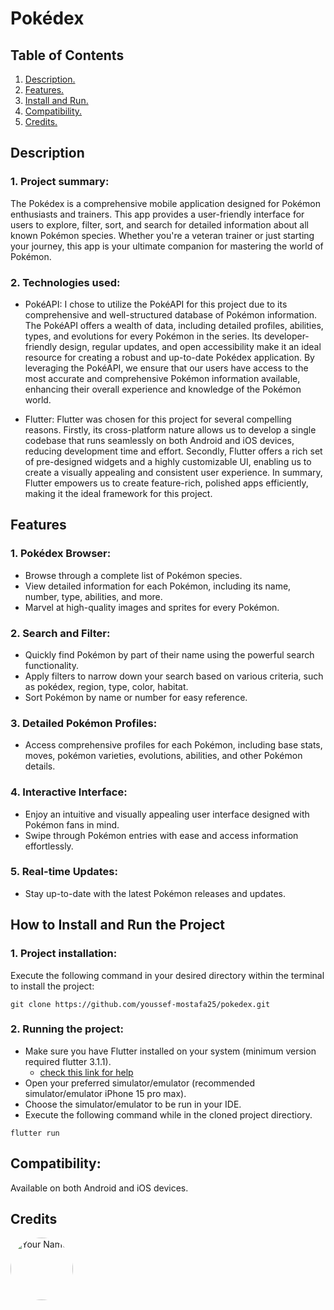 # Pokédex

## Table of Contents

1. [ Description. ](#desc)
2. [ Features. ](#feats)
3. [ Install and Run. ](#setup)
4. [ Compatibility. ](#comp)
5. [ Credits. ](#credits)

<a name="desc"></a>

## Description

### 1. Project summary:

The Pokédex is a comprehensive mobile application designed for Pokémon enthusiasts and trainers. This app provides a user-friendly interface for users to explore, filter, sort, and search for detailed information about all known Pokémon species. Whether you're a veteran trainer or just starting your journey, this app is your ultimate companion for mastering the world of Pokémon.

### 2. Technologies used:

- PokéAPI: I chose to utilize the PokéAPI for this project due to its comprehensive and well-structured database of Pokémon information. The PokéAPI offers a wealth of data, including detailed profiles, abilities, types, and evolutions for every Pokémon in the series. Its developer-friendly design, regular updates, and open accessibility make it an ideal resource for creating a robust and up-to-date Pokédex application. By leveraging the PokéAPI, we ensure that our users have access to the most accurate and comprehensive Pokémon information available, enhancing their overall experience and knowledge of the Pokémon world.

- Flutter: Flutter was chosen for this project for several compelling reasons. Firstly, its cross-platform nature allows us to develop a single codebase that runs seamlessly on both Android and iOS devices, reducing development time and effort. Secondly, Flutter offers a rich set of pre-designed widgets and a highly customizable UI, enabling us to create a visually appealing and consistent user experience. In summary, Flutter empowers us to create feature-rich, polished apps efficiently, making it the ideal framework for this project.

<a name="feats"></a>

## Features

### 1. Pokédex Browser:

- Browse through a complete list of Pokémon species.
- View detailed information for each Pokémon, including its name, number, type, abilities, and more.
- Marvel at high-quality images and sprites for every Pokémon.

### 2. Search and Filter:

- Quickly find Pokémon by part of their name using the powerful search functionality.
- Apply filters to narrow down your search based on various criteria, such as pokédex, region, type, color, habitat.
- Sort Pokémon by name or number for easy reference.

### 3. Detailed Pokémon Profiles:

- Access comprehensive profiles for each Pokémon, including base stats, moves, pokémon varieties, evolutions, abilities, and other Pokémon details.

### 4. Interactive Interface:

- Enjoy an intuitive and visually appealing user interface designed with Pokémon fans in mind.
- Swipe through Pokémon entries with ease and access information effortlessly.

### 5. Real-time Updates:

- Stay up-to-date with the latest Pokémon releases and updates.

<a name="setup"></a>

## How to Install and Run the Project

### 1. Project installation:

Execute the following command in your desired directory within the terminal to install the project:

```
git clone https://github.com/youssef-mostafa25/pokedex.git
```

### 2. Running the project:

- Make sure you have Flutter installed on your system (minimum version required flutter 3.1.1).
  - <a href = 'https://docs.flutter.dev/get-started/install'>check this link for help</a>
- Open your preferred simulator/emulator (recommended simulator/emulator iPhone 15 pro max).
- Choose the simulator/emulator to be run in your IDE.
- Execute the following command while in the cloned project directiory.

```
flutter run
```

<a name="comp"></a>

## Compatibility:

Available on both Android and iOS devices.

<a name="credits"></a>

## Credits

<div>
<a href="https://github.com/youssef-mostafa25">
  <img src="https://github.com/youssef-mostafa25.png" width="100" height="100" alt="Your Name" style="border-radius: 50%;">
</div>
